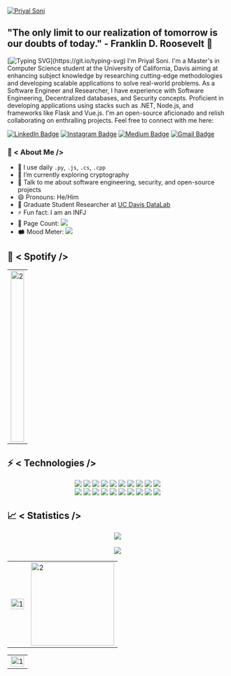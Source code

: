 [![Priyal Soni](https://imgur.com/QYdzJSz)](https://github.com/priyalsoni15)

## "The only limit to our realization of tomorrow is our doubts of today." - Franklin D. Roosevelt 🚀

[![Typing SVG](https://readme-typing-svg.herokuapp.com?color=18A4F7&size=40&width=900&height=100&lines=Hello+there!)](https://git.io/typing-svg)
I'm Priyal Soni. I'm a Master's in Computer Science student at the University of California, Davis aiming at enhancing subject knowledge by researching cutting-edge methodologies and developing scalable applications to solve real-world problems. As a Software Engineer and Researcher, I have experience with Software Engineering, Decentralized databases, and Security concepts. Proficient in developing applications using stacks such as .NET, Node.js, and frameworks like Flask and Vue.js. I'm an open-source aficionado and relish collaborating on enthralling projects. Feel free to connect with me here:

[![LinkedIn Badge](https://img.shields.io/badge/-priyal--soni--150-blue?style=flat-square&logo=Linkedin&logoColor=white&link=https://www.linkedin.com/in/priyal-soni-150/)](https://www.linkedin.com/in/priyal-soni-150/)
[![Instagram Badge](https://img.shields.io/badge/-priyalsoni15-purple?style=flat-square&logo=instagram&logoColor=white&link=https://instagram.com/priyalsoni15/)](https://instagram.com/priyalsoni15)
[![Medium Badge](https://img.shields.io/badge/-@priyal15.soni-03a57a?style=flat-square&labelColor=000000&logo=Medium&link=https://medium.com/@priyal15.soni)](https://medium.com/@priyal15.soni)
[![Gmail Badge](https://img.shields.io/badge/-pdsoni@ucdavis.edu-c14438?style=flat-square&logo=Gmail&logoColor=white&link=mailto:pdsoni@ucdavis.edu)](mailto:pdsoni@ucdavis.edu)

### 🤵 < About Me />
- 🤔 I use daily `.py`, `.js`, `.cs`, `.cpp`
- 🌱 I’m currently exploring cryptography
- 💬 Talk to me about software engineering, security, and open-source projects
- 😄 Pronouns: He/Him
- 📝 Graduate Student Researcher at [UC Davis DataLab](https://datalab.ucdavis.edu/)
- ⚡ Fun fact: I am an INFJ
- 🧮 Page Count: <img src="https://visitor-badge.laobi.icu/badge?page_id=priyalsoni15">
- 🗰  Mood Meter: <img src="https://img.shields.io/badge/-🎃%20Mood:%20Happy-black?">

## 🎵 < Spotify />

<table width=100%>
  <tr>
    <td><img src="https://quotes-github-readme.vercel.app/api?type=vertical" width=100% height=390 alt="2"></td>
   </tr>
</table>

## ⚡ < Technologies />
<p align="center">
<img src="https://img.shields.io/badge/-Python-black?style=flat-square&logo=Python">
<img src="https://img.shields.io/badge/-C%23-black?style=flat-square&logo=c-sharp">
<img src="https://img.shields.io/badge/-C++-black?style=flat-square&logo=c%2B%2B">
<img src="https://img.shields.io/badge/-JavaScript-black?style=flat-square&logo=javascript">
<img src="https://img.shields.io/badge/-TypeScript-black?style=flat-square&logo=typescript">
<img src="https://img.shields.io/badge/-Java-black?style=flat-square&logo=java">
<img src="https://img.shields.io/badge/-Go-black?style=flat-square&logo=go">
<img src="https://img.shields.io/badge/-Rust-black?style=flat-square&logo=rust">
<img src="https://img.shields.io/badge/-PHP-black?style=flat-square&logo=php">
<img src="https://img.shields.io/badge/-SQL-black?style=flat-square&logo=postgresql">
<br>
<img src="https://img.shields.io/badge/-Nodejs-black?style=flat-square&logo=Node.js">
<img src="https://img.shields.io/badge/-Flask-black?style=flat-square&logo=flask">
<img src="https://img.shields.io/badge/-Vue.js-black?style=flat-square&logo=vue.js">
<img src="https://img.shields.io/badge/-React-black?style=flat-square&logo=react">
<img src="https://img.shields.io/badge/-GraphQL-black?style=flat-square&logo=graphql">
<img src="https://img.shields.io/badge/-ElectronJS-black?style=flat-square&logo=electron">
<img src="https://img.shields.io/badge/-Docker-black?style=flat-square&logo=docker">
<img src="https://img.shields.io/badge/-Kubernetes-black?style=flat-square&logo=kubernetes">
<img src="https://img.shields.io/badge/-Git-black?style=flat-square&logo=git">
<img src="https://img.shields.io/badge/-GitHub-black?style=flat-square&logo=github">
</p>

## 📈 < Statistics />
<p align="center">
<img src="https://github-profile-trophy.vercel.app/?username=priyalsoni15&theme=darkhub">
<br><br>
<img src="https://github-readme-streak-stats.herokuapp.com/?user=priyalsoni15&theme=merko">
</p>
<table>
  <tr>
    <td><img src="https://github-readme-stats.vercel.app/api?username=priyalsoni15&theme=dark&show_icons=true&include_all_commits=true&count_private=true" width=100% height=auto alt="1"></td>
    <td><img src="https://github-readme-stats.vercel.app/api/top-langs/?username=priyalsoni15&theme=dark&layout=compact&hide=Jupyter%20Notebook" height=190 align="center" alt="2"></td>
   </tr>
</table>

<table>
  <tr>
    <td><img src="https://github-profile-summary-cards.vercel.app/api/cards/profile-details?username=priyalsoni15&theme=solarized_dark" width=100% height=auto alt="1"></td>
   </tr>
</table>
